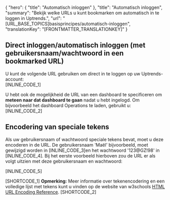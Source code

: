 {
  "hero": {
    "title": "Automatisch inloggen"
  },
  "title": "Automatisch inloggen",
  "summary": "Bekijk welke URLs u kunt bookmarken om automatisch in te loggen in Uptrends.",
  "url": "[URL_BASE_TOPICS]basisprincipes/automatisch-inloggen",
  "translationKey": "[FRONTMATTER_TRANSLATIONKEY]"
}

## Direct inloggen/automatisch inloggen (met gebruikersnaam/wachtwoord in een bookmarked URL)

U kunt de volgende URL gebruiken om direct in te loggen op uw Uptrends-account:  
[INLINE_CODE_1]

U hebt ook de mogelijkheid de URL van een dashboard te specificeren om **meteen naar dat dashboard te gaan** nadat u hebt ingelogd. Om bijvoorbeeld het dashboard Operations te laden, gebruikt u:  
[INLINE_CODE_2]

## Encodering van speciale tekens

Als uw gebruikersnaam of wachtwoord speciale tekens bevat, moet u deze encoderen in de URL. De gebruikersnaam 'Maël' bijvoorbeeld, moet gewijzigd worden in [INLINE_CODE_3]en het wachtwoord '123@GZ!98' in [INLINE_CODE_4]. Bij het eerste voorbeeld hierboven zou de URL er als volgt uitzien met deze gebruikersnaam en wachtwoord:

[INLINE_CODE_5]

[SHORTCODE_1]
**Opmerking:** Meer informatie over tekenencodering en een volledige lijst met tekens kunt u vinden op de website van w3schools [HTML URL Encoding Reference]([LINK_URL_1]).
[SHORTCODE_2]
